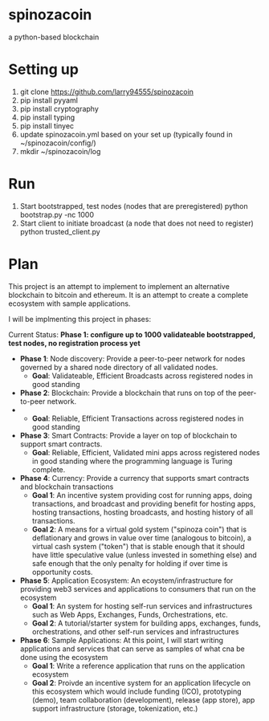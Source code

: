 # spinozacoin
a python-based blockchain

# Setting up
1. git clone https://github.com/larry94555/spinozacoin
2. pip install pyyaml
3. pip install cryptography
4. pip install typing
5. pip install tinyec
6. update spinozacoin.yml based on your set up (typically found in ~/spinozacoin/config/)
7. mkdir ~/spinozacoin/log

# Run
1. Start bootstrapped, test nodes (nodes that are preregistered)
python bootstrap.py -nc 1000
2. Start client to initiate broadcast (a node that does not need to register)
python trusted_client.py

# Plan

This project is an attempt to implement to implement an alternative blockchain to bitcoin and ethereum.  It is an attempt to create a complete ecosystem with sample applications.

I will be implmenting this project in phases:

Current Status:  **Phase 1: configure up to 1000 validateable bootstrapped, test nodes, no registration process yet**

* **Phase 1**:  Node discovery:  Provide a peer-to-peer network for nodes governed by a shared node directory of all validated nodes.
    * **Goal**: Validateable, Efficient Broadcasts across registered nodes in good standing
* **Phase 2**:  Blockchain:  Provide a blockchain that runs on top of the peer-to-peer network.
*   * **Goal**: Reliable, Efficient Transactions across registered nodes in good standing  
* **Phase 3**:  Smart Contracts:  Provide a layer on top of blockchain to support smart contracts.
    * **Goal**: Reliable, Efficient, Validated mini apps across registered nodes in good standing where the programming language is Turing complete. 
* **Phase 4**:  Currency:  Provide a currency that supports smart contracts and blockchain transactions
    * **Goal 1**: An incentive system providing cost for running apps, doing transactions, and broadcast and providing benefit for hosting apps, hosting transactions, hosting broadcasts, and hosting history of all transactions.
    * **Goal 2**: A means for a virtual gold system ("spinoza coin") that is deflationary and grows in value over time (analogous to bitcoin), a virtual cash system ("token") that is stable enough that it should have little speculative value (unless invested in something else) and safe enough that the only penalty for holding if over time is opportunity costs.   
* **Phase 5**:  Application Ecosystem:  An ecoystem/infrastructure for providing web3 services and applications to consumers that run on the ecosystem
    * **Goal 1**: An system for hosting self-run services and infrastructures such as Web Apps, Exchanges, Funds, Orchestrations, etc. 
    * **Goal 2**: A tutorial/starter system for building apps, exchanges, funds, orchestrations, and other self-run services and infrastructures  
* **Phase 6**:  Sample Applications:  At this point, I will start writing applications and services that can serve as samples of what cna be done using the ecosystem
    * **Goal 1**: Write a reference application that runs on the application ecosystem
    * **Goal 2**: Proivde an incentive system for an application lifecycle on this ecosystem which would include funding (ICO), prototyping (demo), team collaboration (development), release (app store), app support infrastructure (storage, tokenization, etc.) 
